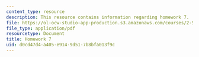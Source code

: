 ```yaml
---
content_type: resource
description: This resource contains information regarding homework 7.
file: https://ol-ocw-studio-app-production.s3.amazonaws.com/courses/2-57-nano-to-macro-transport-processes-spring-2012/d0cd47d4a405e9149d517b8bfa013f9c_MIT2_57S12_hw_7.pdf
file_type: application/pdf
resourcetype: Document
title: Homework 7
uid: d0cd47d4-a405-e914-9d51-7b8bfa013f9c
---
```

